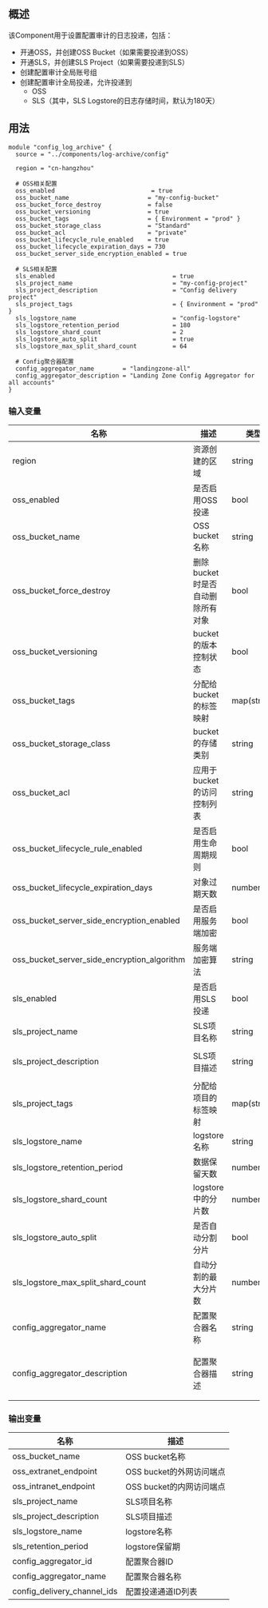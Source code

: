 ## 概述

该Component用于设置配置审计的日志投递，包括：

- 开通OSS，并创建OSS Bucket（如果需要投递到OSS）
- 开通SLS，并创建SLS Project（如果需要投递到SLS）
- 创建配置审计全局账号组
- 创建配置审计全局投递，允许投递到
  - OSS
  - SLS（其中，SLS Logstore的日志存储时间，默认为180天）

## 用法

```hcl
module "config_log_archive" {
  source = "../components/log-archive/config"

  region = "cn-hangzhou"

  # OSS相关配置
  oss_enabled                           = true
  oss_bucket_name                      = "my-config-bucket"
  oss_bucket_force_destroy             = false
  oss_bucket_versioning                = true
  oss_bucket_tags                      = { Environment = "prod" }
  oss_bucket_storage_class             = "Standard"
  oss_bucket_acl                       = "private"
  oss_bucket_lifecycle_rule_enabled    = true
  oss_bucket_lifecycle_expiration_days = 730
  oss_bucket_server_side_encryption_enabled = true

  # SLS相关配置
  sls_enabled                                 = true
  sls_project_name                            = "my-config-project"
  sls_project_description                     = "Config delivery project"
  sls_project_tags                            = { Environment = "prod" }
  sls_logstore_name                           = "config-logstore"
  sls_logstore_retention_period               = 180
  sls_logstore_shard_count                    = 2
  sls_logstore_auto_split                     = true
  sls_logstore_max_split_shard_count          = 64

  # Config聚合器配置
  config_aggregator_name        = "landingzone-all"
  config_aggregator_description = "Landing Zone Config Aggregator for all accounts"
}
```

### 输入变量

| 名称 | 描述 | 类型 | 默认值 |
|------|------|------|--------|
| region | 资源创建的区域 | string | - |
| oss_enabled | 是否启用OSS投递 | bool | true |
| oss_bucket_name | OSS bucket名称 | string | null (自动生成) |
| oss_bucket_force_destroy | 删除bucket时是否自动删除所有对象 | bool | false |
| oss_bucket_versioning | bucket的版本控制状态 | bool | true |
| oss_bucket_tags | 分配给bucket的标签映射 | map(string) | {} |
| oss_bucket_storage_class | bucket的存储类别 | string | "Standard" |
| oss_bucket_acl | 应用于bucket的访问控制列表 | string | "private" |
| oss_bucket_lifecycle_rule_enabled | 是否启用生命周期规则 | bool | true |
| oss_bucket_lifecycle_expiration_days | 对象过期天数 | number | 730 |
| oss_bucket_server_side_encryption_enabled | 是否启用服务端加密 | bool | true |
| oss_bucket_server_side_encryption_algorithm | 服务端加密算法 | string | "AES256" |
| sls_enabled | 是否启用SLS投递 | bool | true |
| sls_project_name | SLS项目名称 | string | null (自动生成) |
| sls_project_description | SLS项目描述 | string | "Config delivery project" |
| sls_project_tags | 分配给项目的标签映射 | map(string) | {} |
| sls_logstore_name | logstore名称 | string | "config-logstore" |
| sls_logstore_retention_period | 数据保留天数 | number | 180 |
| sls_logstore_shard_count | logstore中的分片数 | number | 2 |
| sls_logstore_auto_split | 是否自动分割分片 | bool | true |
| sls_logstore_max_split_shard_count | 自动分割的最大分片数 | number | 64 |
| config_aggregator_name | 配置聚合器名称 | string | "landingzone-all" |
| config_aggregator_description | 配置聚合器描述 | string | "Landing Zone Config Aggregator for all accounts" |

### 输出变量

| 名称 | 描述 |
|------|------|
| oss_bucket_name | OSS bucket名称 |
| oss_extranet_endpoint | OSS bucket的外网访问端点 |
| oss_intranet_endpoint | OSS bucket的内网访问端点 |
| sls_project_name | SLS项目名称 |
| sls_project_description | SLS项目描述 |
| sls_logstore_name | logstore名称 |
| sls_retention_period | logstore保留期 |
| config_aggregator_id | 配置聚合器ID |
| config_aggregator_name | 配置聚合器名称 |
| config_delivery_channel_ids | 配置投递通道ID列表 |